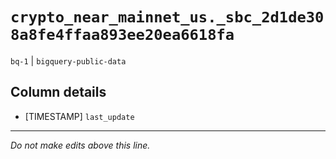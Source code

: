 # `crypto_near_mainnet_us._sbc_2d1de308a8fe4ffaa893ee20ea6618fa`
`bq-1` | `bigquery-public-data`

## Column details
* [TIMESTAMP] `last_update`

-------------------------------------------------------------------------------
*Do not make edits above this line.*
